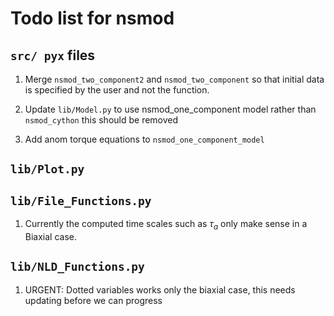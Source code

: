 # Todo list for nsmod

## `src/ pyx` files

1. Merge `nsmod_two_component2` and `nsmod_two_component` so that initial data is
specified by the user and not the function.

2. Update `lib/Model.py` to use nsmod_one_component model rather than `nsmod_cython`
this should be removed

3. Add anom torque equations to `nsmod_one_component_model`

## `lib/Plot.py`


## `lib/File_Functions.py`

1. Currently the computed time scales such as $\tau_{a}$ only make sense in a
Biaxial case.

## `lib/NLD_Functions.py`

1. URGENT: Dotted variables works only the biaxial case, this needs updating
 before we can progress
